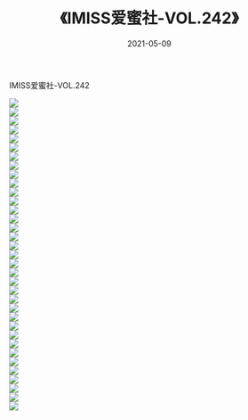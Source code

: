 ﻿---
layout: post
title:  《IMISS爱蜜社-VOL.242》
date:   2021-05-09
img: http://img.660000.xyz/Sharelink/网络美图/2021/IMISS爱蜜社-VOL.242/000.jpg
categories: [美女, 清纯, 唯美]
---

IMISS爱蜜社-VOL.242

  ![](http://img.660000.xyz/Sharelink/网络美图/2021/IMISS爱蜜社-VOL.242/001.jpg) <br> ![](http://img.660000.xyz/Sharelink/网络美图/2021/IMISS爱蜜社-VOL.242/002.jpg) <br> ![](http://img.660000.xyz/Sharelink/网络美图/2021/IMISS爱蜜社-VOL.242/003.jpg) <br> ![](http://img.660000.xyz/Sharelink/网络美图/2021/IMISS爱蜜社-VOL.242/004.jpg) <br> ![](http://img.660000.xyz/Sharelink/网络美图/2021/IMISS爱蜜社-VOL.242/005.jpg) <br> ![](http://img.660000.xyz/Sharelink/网络美图/2021/IMISS爱蜜社-VOL.242/006.jpg) <br> ![](http://img.660000.xyz/Sharelink/网络美图/2021/IMISS爱蜜社-VOL.242/007.jpg) <br> ![](http://img.660000.xyz/Sharelink/网络美图/2021/IMISS爱蜜社-VOL.242/008.jpg) <br> ![](http://img.660000.xyz/Sharelink/网络美图/2021/IMISS爱蜜社-VOL.242/009.jpg) <br> ![](http://img.660000.xyz/Sharelink/网络美图/2021/IMISS爱蜜社-VOL.242/010.jpg) <br> ![](http://img.660000.xyz/Sharelink/网络美图/2021/IMISS爱蜜社-VOL.242/011.jpg) <br> ![](http://img.660000.xyz/Sharelink/网络美图/2021/IMISS爱蜜社-VOL.242/012.jpg) <br> ![](http://img.660000.xyz/Sharelink/网络美图/2021/IMISS爱蜜社-VOL.242/013.jpg) <br> ![](http://img.660000.xyz/Sharelink/网络美图/2021/IMISS爱蜜社-VOL.242/014.jpg) <br> ![](http://img.660000.xyz/Sharelink/网络美图/2021/IMISS爱蜜社-VOL.242/015.jpg) <br> ![](http://img.660000.xyz/Sharelink/网络美图/2021/IMISS爱蜜社-VOL.242/016.jpg) <br> ![](http://img.660000.xyz/Sharelink/网络美图/2021/IMISS爱蜜社-VOL.242/017.jpg) <br> ![](http://img.660000.xyz/Sharelink/网络美图/2021/IMISS爱蜜社-VOL.242/018.jpg) <br> ![](http://img.660000.xyz/Sharelink/网络美图/2021/IMISS爱蜜社-VOL.242/019.jpg) <br> ![](http://img.660000.xyz/Sharelink/网络美图/2021/IMISS爱蜜社-VOL.242/020.jpg) <br> ![](http://img.660000.xyz/Sharelink/网络美图/2021/IMISS爱蜜社-VOL.242/021.jpg) <br> ![](http://img.660000.xyz/Sharelink/网络美图/2021/IMISS爱蜜社-VOL.242/022.jpg) <br> ![](http://img.660000.xyz/Sharelink/网络美图/2021/IMISS爱蜜社-VOL.242/023.jpg) <br> ![](http://img.660000.xyz/Sharelink/网络美图/2021/IMISS爱蜜社-VOL.242/024.jpg) <br> ![](http://img.660000.xyz/Sharelink/网络美图/2021/IMISS爱蜜社-VOL.242/025.jpg) <br> ![](http://img.660000.xyz/Sharelink/网络美图/2021/IMISS爱蜜社-VOL.242/026.jpg) <br> ![](http://img.660000.xyz/Sharelink/网络美图/2021/IMISS爱蜜社-VOL.242/027.jpg) <br> ![](http://img.660000.xyz/Sharelink/网络美图/2021/IMISS爱蜜社-VOL.242/028.jpg) <br> ![](http://img.660000.xyz/Sharelink/网络美图/2021/IMISS爱蜜社-VOL.242/029.jpg) <br> ![](http://img.660000.xyz/Sharelink/网络美图/2021/IMISS爱蜜社-VOL.242/030.jpg) <br> ![](http://img.660000.xyz/Sharelink/网络美图/2021/IMISS爱蜜社-VOL.242/031.jpg) <br> ![](http://img.660000.xyz/Sharelink/网络美图/2021/IMISS爱蜜社-VOL.242/032.jpg) <br> ![](http://img.660000.xyz/Sharelink/网络美图/2021/IMISS爱蜜社-VOL.242/033.jpg) <br> ![](http://img.660000.xyz/Sharelink/网络美图/2021/IMISS爱蜜社-VOL.242/034.jpg) <br> ![](http://img.660000.xyz/Sharelink/网络美图/2021/IMISS爱蜜社-VOL.242/035.jpg) <br>